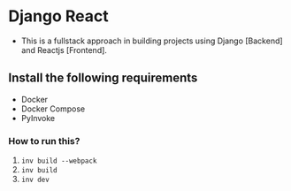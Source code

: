 # Django React
- This is a fullstack approach in building projects using Django [Backend] and Reactjs [Frontend].

## Install the following requirements
- Docker
- Docker Compose
- PyInvoke

### How to run this?

1. ```inv build --webpack```
2. ```inv build```
3. ```inv dev```


